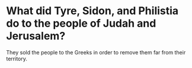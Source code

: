 # What did Tyre, Sidon, and Philistia do to the people of Judah and Jerusalem?

They sold the people to the Greeks in order to remove them far from their territory.
